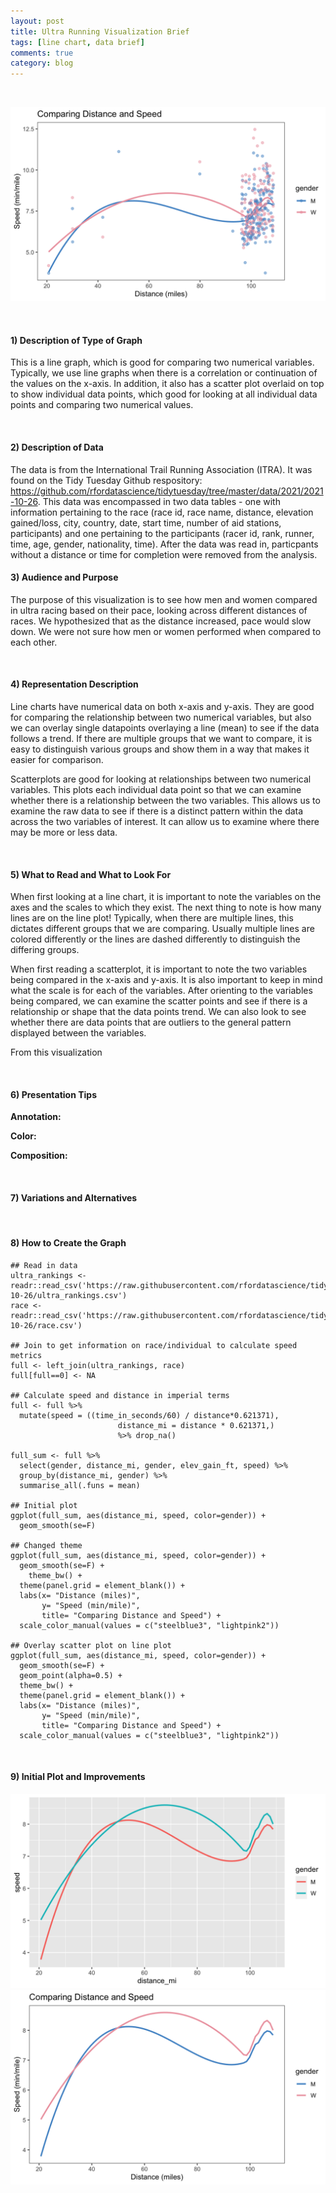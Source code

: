 ```yaml
---
layout: post
title: Ultra Running Visualization Brief
tags: [line chart, data brief]
comments: true
category: blog
---
```


<br>

![](/images/running_line_point.png)

<br>

#### 1) Description of Type of Graph

This is a line graph, which is good for comparing two numerical variables. Typically, we use line graphs when there is a correlation or continuation of the values on the x-axis. In addition, it also has a scatter plot overlaid on top to show individual data points, which good for looking at all individual data points and comparing two numerical values.

<br>

#### 2) Description of Data

The data is from the International Trail Running Association (ITRA). It was found on the Tidy Tuesday Github respository: https://github.com/rfordatascience/tidytuesday/tree/master/data/2021/2021-10-26. This data was encompassed in two data tables - one with information pertaining to the race (race id, race name, distance, elevation gained/loss, city, country, date, start time, number of aid stations, participants) and one pertaining to the participants (racer id, rank, runner, time, age, gender, nationality, time). After the data was read in, particpants without a distance or time for completion were removed from the analysis.
<br>

#### 3) Audience and Purpose

The purpose of this visualization is to see how men and women compared in ultra racing based on their pace, looking across different distances of races. We hypothesized that as the distance increased, pace would slow down. We were not sure how men or women performed when compared to each other.

<br>

#### 4) Representation Description

Line charts have numerical data on both x-axis and y-axis. They are good for comparing the relationship between two numerical variables, but also we can overlay single datapoints overlaying a line (mean) to see if the data follows a trend. If there are multiple groups that we want to compare, it is easy to distinguish various groups and show them in a way that makes it easier for comparison.

Scatterplots are good for looking at relationships between two numerical variables. This plots each individual data point so that we can examine whether there is a relationship between the two variables. This allows us to examine the raw data to see if there is a distinct pattern within the data across the two variables of interest. It can allow us to examine where there may be more or less data.

<br>

#### 5) What to Read and What to Look For

When first looking at a line chart, it is important to note the variables on the axes and the scales to which they exist. The next thing to note is how many lines are on the line plot! Typically, when there are multiple lines, this dictates different groups that we are comparing. Usually multiple lines are colored differently or the lines are dashed differently to distinguish the differing groups.

When first reading a scatterplot, it is important to note the two variables being compared in the x-axis and y-axis. It is also important to keep in mind what the scale is for each of the variables. After orienting to the variables being compared, we can examine the scatter points and see if there is a relationship or shape that the data points trend. We can also look to see whether there are data points that are outliers to the general pattern displayed between the variables.

From this visualization 

<br>

#### 6) Presentation Tips

**Annotation:** 

**Color:** 

**Composition:** 

<br>

#### 7) Variations and Alternatives



<br>

#### 8) How to Create the Graph 

````
## Read in data
ultra_rankings <- readr::read_csv('https://raw.githubusercontent.com/rfordatascience/tidytuesday/master/data/2021/2021-10-26/ultra_rankings.csv')
race <- readr::read_csv('https://raw.githubusercontent.com/rfordatascience/tidytuesday/master/data/2021/2021-10-26/race.csv')

## Join to get information on race/individual to calculate speed metrics
full <- left_join(ultra_rankings, race)
full[full==0] <- NA

## Calculate speed and distance in imperial terms
full <- full %>% 
  mutate(speed = ((time_in_seconds/60) / distance*0.621371), 
                        distance_mi = distance * 0.621371,) 
                        %>% drop_na()

full_sum <- full %>% 
  select(gender, distance_mi, gender, elev_gain_ft, speed) %>% 
  group_by(distance_mi, gender) %>% 
  summarise_all(.funs = mean)

## Initial plot
ggplot(full_sum, aes(distance_mi, speed, color=gender)) + 
  geom_smooth(se=F)

## Changed theme
ggplot(full_sum, aes(distance_mi, speed, color=gender)) + 
  geom_smooth(se=F) +
    theme_bw() +
  theme(panel.grid = element_blank()) +
  labs(x= "Distance (miles)",
       y= "Speed (min/mile)",
       title= "Comparing Distance and Speed") +
  scale_color_manual(values = c("steelblue3", "lightpink2"))
  
## Overlay scatter plot on line plot 
ggplot(full_sum, aes(distance_mi, speed, color=gender)) + 
  geom_smooth(se=F) + 
  geom_point(alpha=0.5) +
  theme_bw() +
  theme(panel.grid = element_blank()) +
  labs(x= "Distance (miles)",
       y= "Speed (min/mile)",
       title= "Comparing Distance and Speed") +
  scale_color_manual(values = c("steelblue3", "lightpink2"))
````

<br>




#### 9) Initial Plot and Improvements

![](/images/running_init.png)
![](/images/running_line.png)
